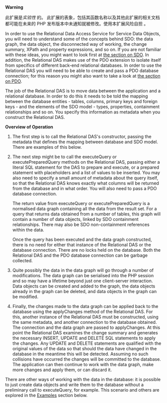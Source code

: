 **Warning**

此扩展是*实验性* 的。
此扩展的表象，包括其函数名称以及其他此扩展的相关文档都可能在未来的 PHP
发布版本中未通知就被修改。使用本扩展风险自担 。

In order to use the Relational Data Access Service for Service Data
Objects, you will need to understand some of the concepts behind SDO:
the data graph, the data object, the disconnected way of working, the
change summary, XPath and property expressions, and so on. If you are
not familiar with these ideas, you might want to look first at
<a href="/ref/sdo.html" class="link">the section on SDO</a>. In
addition, the Relational DAS makes use of the PDO extension to isolate
itself from specifics of different back-end relational databases. In
order to use the Relational DAS you will need to be able to create and
pass a PDO database connection; for this reason you might also want to
take a look at
<a href="/book/pdo.html#简介" class="link">the section on PDO</a>.

The job of the Relational DAS is to move data between the application
and a relational database. In order to do this it needs to be told the
mapping between the database entities - tables, columns, primary keys
and foreign keys - and the elements of the SDO model - types,
properties, containment relationships and so on. You specify this
information as metadata when you construct the Relational DAS.

**Overview of Operation**

1.  The first step is to call the Relational DAS's constructor, passing
    the metadata that defines the mapping between database and SDO
    model. There are examples of this below.

2.  The next step might be to call the <span
    class="function">executeQuery</span> or <span
    class="function">executePreparedQuery</span> methods on the
    Relational DAS, passing either a literal SQL statement for the DAS
    to prepare and execute, or a prepared statement with placeholders
    and a list of values to be inserted. You may also need to specify a
    small amount of metadata about the query itself, so that the
    Relational DAS knows exactly what columns will be returned from the
    database and in what order. You will also need to pass a PDO
    database connection.

    The return value from <span class="function">executeQuery</span> or
    <span class="function">executePreparedQuery</span> is a normalised
    data graph containing all the data from the result set. For a query
    that returns data obtained from a number of tables, this graph will
    contain a number of data objects, linked by SDO containment
    relationships. There may also be SDO non-containment references
    within the data.

    Once the query has been executed and the data graph constructed,
    there is no need for either that instance of the Relational DAS or
    the database connection. There are no locks held on the database.
    Both the Relational DAS and the PDO database connection can be
    garbage collected.

3.  Quite possibly the data in the data graph will go through a number
    of modifications. The data graph can be serialised into the PHP
    session and so may have a lifetime beyond just one client-server
    interaction. Data objects can be created and added to the graph, the
    data objects already in the graph can be deleted, and data objects
    in the graph can be modified.

4.  Finally, the changes made to the data graph can be applied back to
    the database using the <span class="function">applyChanges</span>
    method of the Relational DAS. For this, another instance of the
    Relational DAS must be constructed, using the same metadata, and
    another connection to the database obtained. The connection and the
    data graph are passed to <span class="function">applyChanges</span>.
    At this point the Relational DAS examines the change summary and
    generates the necessary INSERT, UPDATE and DELETE SQL statements to
    apply the changes. Any UPDATE and DELETE statements are qualified
    with the original values of the data so that should the data have
    changed in the database in the meantime this will be detected.
    Assuming no such collisions have occurred the changes will be
    committed to the database. The application can then continue to work
    with the data graph, make more changes and apply them, or can
    discard it.

There are other ways of working with the data in the database: it is
possible to just create data objects and write them to the database
without a preliminary call to <span
class="function">executeQuery</span>, for example. This scenario and
others are explored in the
<a href="/sdodasrel/examples.html" class="link">Examples</a> section
below.
